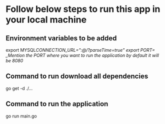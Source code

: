 # Follow below steps to run this app in your local machine

## Environment variables to be added

export MYSQL*CONNECTION_URL="<User>:<Password>@/<Database>?parseTime=true"
export PORT= \_Mention the PORT where you want to run the application by default it will be 8080*

## Command to run download all dependencies

go get -d ./...

## Command to run the application

go run main.go
